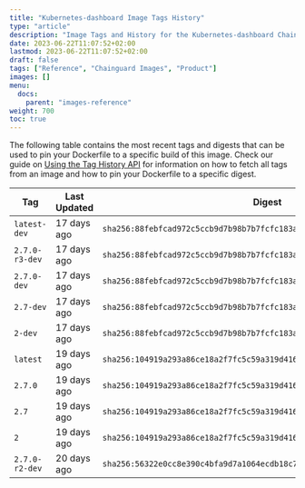 ```yaml
---
title: "Kubernetes-dashboard Image Tags History"
type: "article"
description: "Image Tags and History for the Kubernetes-dashboard Chainguard Image"
date: 2023-06-22T11:07:52+02:00
lastmod: 2023-06-22T11:07:52+02:00
draft: false
tags: ["Reference", "Chainguard Images", "Product"]
images: []
menu:
  docs:
    parent: "images-reference"
weight: 700
toc: true
---
```


The following table contains the most recent tags and digests that can be used to pin your Dockerfile to a specific build of this image. Check our guide on [Using the Tag History API](/chainguard/chainguard-images/using-the-tag-history-api/) for information on how to fetch all tags from an image and how to pin your Dockerfile to a specific digest.

| Tag            | Last Updated | Digest                                                                    |
|----------------|--------------|---------------------------------------------------------------------------|
| `latest-dev`   | 17 days ago  | `sha256:88febfcad972c5ccb9d7b98b7b7fcfc183a964abebaf9c0310d2a4a36e026a18` |
| `2.7.0-r3-dev` | 17 days ago  | `sha256:88febfcad972c5ccb9d7b98b7b7fcfc183a964abebaf9c0310d2a4a36e026a18` |
| `2.7.0-dev`    | 17 days ago  | `sha256:88febfcad972c5ccb9d7b98b7b7fcfc183a964abebaf9c0310d2a4a36e026a18` |
| `2.7-dev`      | 17 days ago  | `sha256:88febfcad972c5ccb9d7b98b7b7fcfc183a964abebaf9c0310d2a4a36e026a18` |
| `2-dev`        | 17 days ago  | `sha256:88febfcad972c5ccb9d7b98b7b7fcfc183a964abebaf9c0310d2a4a36e026a18` |
| `latest`       | 19 days ago  | `sha256:104919a293a86ce18a2f7fc5c59a319d416c53d21c4a0fca1ceaabcd6c932415` |
| `2.7.0`        | 19 days ago  | `sha256:104919a293a86ce18a2f7fc5c59a319d416c53d21c4a0fca1ceaabcd6c932415` |
| `2.7`          | 19 days ago  | `sha256:104919a293a86ce18a2f7fc5c59a319d416c53d21c4a0fca1ceaabcd6c932415` |
| `2`            | 19 days ago  | `sha256:104919a293a86ce18a2f7fc5c59a319d416c53d21c4a0fca1ceaabcd6c932415` |
| `2.7.0-r2-dev` | 20 days ago  | `sha256:56322e0cc8e390c4bfa9d7a1064ecdb18c7d49921bacec5f34754354c443ecc7` |
